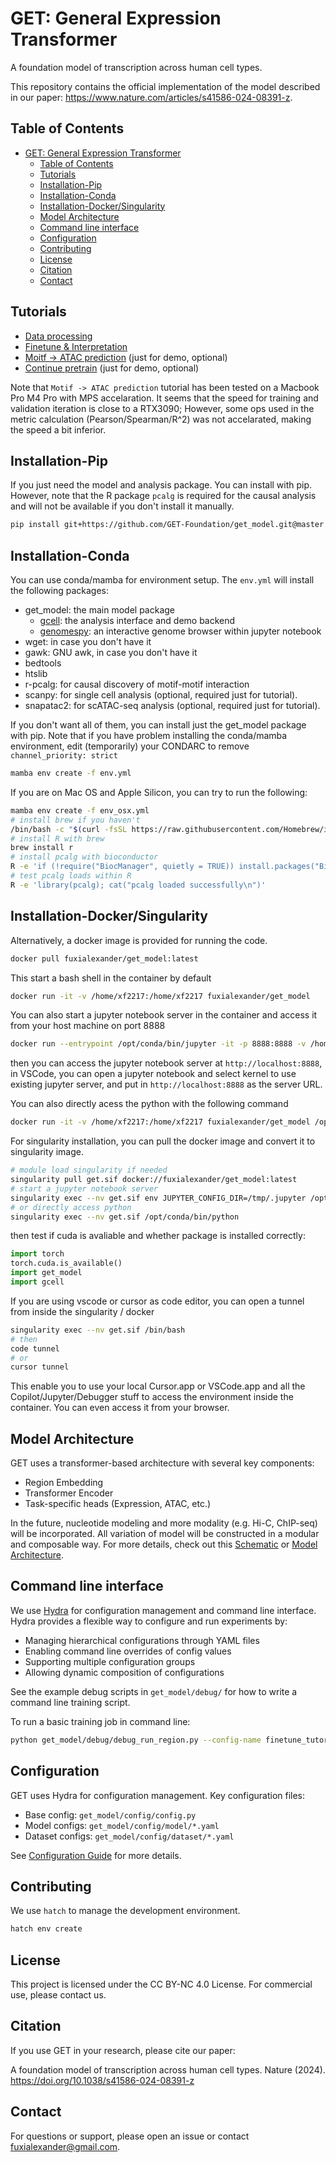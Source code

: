 # GET: General Expression Transformer

A foundation model of transcription across human cell types.

This repository contains the official implementation of the model described in our paper: https://www.nature.com/articles/s41586-024-08391-z.


## Table of Contents

- [GET: General Expression Transformer](#get-general-expression-transformer)
  - [Table of Contents](#table-of-contents)
  - [Tutorials](#tutorials)
  - [Installation-Pip](#installation-pip)
  - [Installation-Conda](#installation-conda)
  - [Installation-Docker/Singularity](#installation-dockersingularity)
  - [Model Architecture](#model-architecture)
  - [Command line interface](#command-line-interface)
  - [Configuration](#configuration)
  - [Contributing](#contributing)
  - [License](#license)
  - [Citation](#citation)
  - [Contact](#contact)

## Tutorials
- [Data processing](tutorials/prepare_pbmc.ipynb)
- [Finetune & Interpretation](tutorials/finetune_pbmc.ipynb) 
- [Moitf -> ATAC prediction](tutorials/predict_atac.ipynb) (just for demo, optional)
- [Continue pretrain](tutorials/pretrain_pbmc.ipynb) (just for demo, optional)

Note that `Motif -> ATAC prediction` tutorial has been tested on a Macbook Pro M4 Pro with MPS accelaration. It seems that the speed for training and validation iteration is close to a RTX3090; 
However, some ops used in the metric calculation (Pearson/Spearman/R^2) was not accelarated, making the speed a bit inferior. 

## Installation-Pip
If you just need the model and analysis package. You can install with pip. However, note that the R package `pcalg` is required for the causal analysis and will not be available if you don't install it manually.
```bash
pip install git+https://github.com/GET-Foundation/get_model.git@master
```

## Installation-Conda

You can use conda/mamba for environment setup. The `env.yml` will install the following packages:
- get_model: the main model package
  - [gcell](https://github.com/GET-Foundation/gcell): the analysis interface and demo backend
  - [genomespy](https://github.com/fuxialexander/genomespy): an interactive genome browser within jupyter notebook
- wget: in case you don't have it
- gawk: GNU awk, in case you don't have it
- bedtools
- htslib
- r-pcalg: for causal discovery of motif-motif interaction
- scanpy: for single cell analysis (optional, required just for tutorial).
- snapatac2: for scATAC-seq analysis (optional, required just for tutorial).  

If you don't want all of them, you can install just the get_model package with pip.
Note that if you have problem installing the conda/mamba environment, edit (temporarily) your CONDARC to remove `channel_priority: strict` 
```bash
mamba env create -f env.yml
```
If you are on Mac OS and Apple Silicon, you can try to run the following:
```bash
mamba env create -f env_osx.yml
# install brew if you haven't
/bin/bash -c "$(curl -fsSL https://raw.githubusercontent.com/Homebrew/install/HEAD/install.sh)"
# install R with brew
brew install r
# install pcalg with bioconductor
R -e 'if (!require("BiocManager", quietly = TRUE)) install.packages("BiocManager", repos="https://cloud.r-project.org"); BiocManager::install("pcalg")'
# test pcalg loads within R
R -e 'library(pcalg); cat("pcalg loaded successfully\n")'
```

## Installation-Docker/Singularity

Alternatively, a docker image is provided for running the code. 

```bash
docker pull fuxialexander/get_model:latest
```
This start a bash shell in the container by default
```bash
docker run -it -v /home/xf2217:/home/xf2217 fuxialexander/get_model 
```

You can also start a jupyter notebook server in the container and access it from your host machine on port 8888

```bash
docker run --entrypoint /opt/conda/bin/jupyter -it -p 8888:8888 -v /home/xf2217:/home/xf2217 fuxialexander/get_model notebook --allow-root --ip 0.0.0.0 --no-browser --NotebookApp.token='' --NotebookApp.password='' # add password if you want
```
then you can access the jupyter notebook server at `http://localhost:8888`, in VSCode, you can open a jupyter notebook and select kernel to use existing jupyter server, and put in `http://localhost:8888` as the server URL.

You can also directly acess the python with the following command
```bash
docker run -it -v /home/xf2217:/home/xf2217 fuxialexander/get_model /opt/conda/bin/python /some/script/to/run.py
```

For singularity installation, you can pull the docker image and convert it to singularity image. 
```bash
# module load singularity if needed 
singularity pull get.sif docker://fuxialexander/get_model:latest
# start a jupyter notebook server
singularity exec --nv get.sif env JUPYTER_CONFIG_DIR=/tmp/.jupyter /opt/conda/bin/jupyter notebook --allow-root --ip 0.0.0.0 --no-browser --NotebookApp.token='' --NotebookApp.password=''
# or directly access python
singularity exec --nv get.sif /opt/conda/bin/python
```

then test if cuda is avaliable and whether package is installed correctly:
```python
import torch
torch.cuda.is_available()
import get_model
import gcell
```

If you are using vscode or cursor as code editor, you can open a tunnel from inside the singularity / docker
```bash
singularity exec --nv get.sif /bin/bash
# then 
code tunnel
# or 
cursor tunnel
```
This enable you to use your local Cursor.app or VSCode.app and all the Copilot/Jupyter/Debugger stuff to access the environment inside the container. You can even access it from your browser.


## Model Architecture

GET uses a transformer-based architecture with several key components:
- Region Embedding
- Transformer Encoder
- Task-specific heads (Expression, ATAC, etc.)

In the future, nucleotide modeling and more modality (e.g. Hi-C, ChIP-seq) will be incorporated. All variation of model will be constructed in a modular and composable way.
For more details, check out this [Schematic](https://fuxialexander.github.io/get_model/model.html) or [Model Architecture](tutorials/Model%20Customization.md).

## Command line interface

We use [Hydra](https://hydra.cc) for configuration management and command line interface. Hydra provides a flexible way to configure and run experiments by:

- Managing hierarchical configurations through YAML files
- Enabling command line overrides of config values
- Supporting multiple configuration groups
- Allowing dynamic composition of configurations

See the example debug scripts in `get_model/debug/` for how to write a command line training script.

To run a basic training job in command line:
```bash
python get_model/debug/debug_run_region.py --config-name finetune_tutorial stage=fit
```

## Configuration

GET uses Hydra for configuration management. Key configuration files:

- Base config: `get_model/config/config.py`
- Model configs: `get_model/config/model/*.yaml`
- Dataset configs: `get_model/config/dataset/*.yaml`

See [Configuration Guide](tutorials/Configuration.md) for more details.

## Contributing

We use `hatch` to manage the development environment.

```bash
hatch env create
```


## License

This project is licensed under the CC BY-NC 4.0 License. For commercial use, please contact us.

## Citation

If you use GET in your research, please cite our paper:

A foundation model of transcription across human cell types. Nature (2024). https://doi.org/10.1038/s41586-024-08391-z


## Contact

For questions or support, please open an issue or contact [fuxialexander@gmail.com](mailto:fuxialexander@gmail.com).

